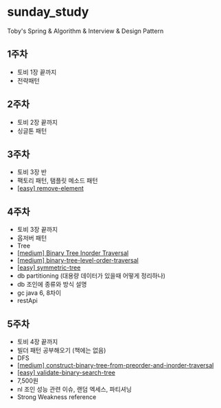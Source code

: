 # sunday_study
Toby's Spring &amp; Algorithm &amp; Interview &amp; Design Pattern

## 1주차
- 토비 1장 끝까지
- 전략패턴

## 2주차 
- 토비 2장 끝까지
- 싱글톤 패턴

## 3주차 
- 토비 3장 반
- 팩토리 패턴, 탬플릿 메소드 패턴
- [[easy] remove-element](https://leetcode.com/problems/remove-element/)

## 4주차 
- 토비 3장 끝까지
- 옵저버 패턴
- Tree 
- [[medium] Binary Tree Inorder Traversal](https://leetcode.com/problems/binary-tree-inorder-traversal/)
- [[medium] binary-tree-level-order-traversal](https://leetcode.com/problems/binary-tree-level-order-traversal/)
- [[easy] symmetric-tree](https://leetcode.com/problems/symmetric-tree/)
- db partitioning (대용량 데이터가 있을때 어떻게 정리하나)
- db 조인에 종류와 방식 설명
- gc java 6, 8차이
- restApi 

## 5주차
- 토비 4장 끝까지
- 빌더 패턴 공부해오기 (책에는 없음)
- DFS
- [[medium] construct-binary-tree-from-preorder-and-inorder-traversal](https://leetcode.com/problems/construct-binary-tree-from-preorder-and-inorder-traversal/)
- [[easy] validate-binary-search-tree](https://leetcode.com/problems/validate-binary-search-tree/)
- 7,500원 
- nl 조인 성능 관련 이슈, 랜덤 엑세스, 파티셔닝
- Strong Weakness reference
